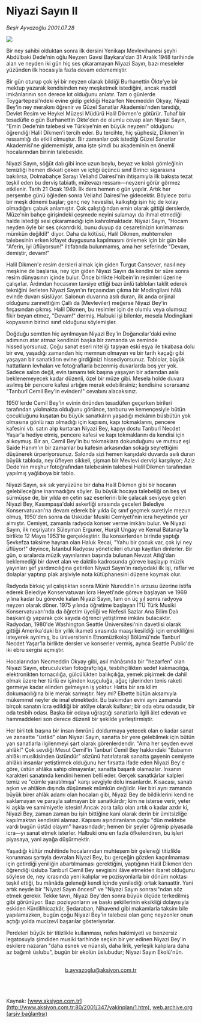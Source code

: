 # Niyazi Sayın II

*Beşir Ayvazoğlu 2001.07.28*

<div>
 <img border="0" src="/web/20020420173253im_/http://www.aksiyon.com.tr/yazar/besirayvazoglu.jpg"/>
 <p class="spot">
  Bir ney sahibi olduktan sonra ilk dersini Yenikapı Mevlevihanesi şeyhi Abdülbaki Dede'nin oğlu Neyzen Gavsi Baykara'dan 31 Aralık 1948 tarihinde alan ve neyden iki gün hiç ses çıkaramayan Niyazi Sayın, bazı meseleler yüzünden ilk hocasıyla fazla devam edememiştir.
 </p>
 <p class="metin">
 </p>
 <p class="metin">
  Bir gün oturup çok iyi bir neyzen olarak bildiği Burhanettin Ökte'ye bir mektup yazarak kendisinden ney meşketmek istediğini, ancak maddî imkânlarının son derece kıt olduğunu anlatır. Tam o günlerde Toygartepesi'ndeki evine gidip geldiği Hezarfen Necmeddin Okyay, Niyazi Bey'in ney merakını öğrenir ve Güzel Sanatlar Akademisi'nden tanıdığı, Devlet Resim ve Heykel Müzesi Müdürü Halil Dikmen'e götürür. Tuhaf bir tesadüfle o gün Burhanettin Ökte'den de olumlu cevap alan Niyazi Sayın, "Emin Dede'nin talebesi ve Türkiye'nin en büyük neyzeni" olduğunu öğrendiği Halil Dikmen'i tercih eder. Bu tercihte, hiç şüphesiz, Dikmen'in ressamlığı da etkili olmuştur. Bir zamanlar çok istediği Güzel Sanatlar Akademisi'ne gidememiştir, ama işte şimdi bu akademinin en önemli hocalarından birinin talebesidir.
 </p>
 <p class="metin">
  Niyazi Sayın, söğüt dalı gibi ince uzun boylu, beyaz ve kolalı gömleğinin temizliği hemen dikkati çeken ve içtiği üçüncü sınıf Birinci sigarasına bakılırsa, Dolmabahçe Sarayı Veliahd Dairesi'nin ihtişamıyla ilk bakışta tezat teşkil eden bu derviş tabiatlı, mütevazı ressam—neyzeni görür görmez etkilenir. Tarih 21 Ocak 1949. İlk ders hemen o gün yapılır. Artık her perşembe günü öğleden sonra Veliahd Dairesi'ne gidecektir. Böylece zorlu bir meşk dönemi başlar; genç ney heveslisi, kalkıştığı işin hiç de kolay olmadığını çabuk anlamıştır. Çok çalıştığından emin olarak gittiği derslerde, Müze'nin bahçe girişindeki çeşmede neyini sulamayı da ihmal etmediği halde istediği sesi çıkaramadığı için kahrolmaktadır. Niyazi Sayın, "Hocam neyden öyle bir ses çıkarırdı ki, bunu duyup da cesaretinizin kırılmaması mümkün değildi!" diyor. Daha da kötüsü, Halil Dikmen, muhtemelen talebesinin erken kifayet duygusuna kapılmasını önlemek için bir gün bile "Aferin, iyi üflüyorsun!" iltifatında bulunmamış, ama her seferinde "Devam, demiştir, devam!"
 </p>
 <p class="metin">
  Halil Dikmen'e resim dersleri almak için giden Turgut Cansever, nasıl ney meşkine de başlarsa, ney için giden Niyazi Sayın da kendini bir süre sonra resim dünyasının içinde bulur. Önce birlikte Holbein'in resimleri üzerine çalışırlar. Ardından hocasının tavsiye ettiği bazı ünlü tabloları taklit ederek tekniğini ilerleten Niyazi Sayın'ın fırçasından çıkma bir Modingliani hâlâ evinde duvarı süslüyor. Salonun duvarına asılı duran, ilk anda orijinal olduğunu zannettiğim Çallı da (Mevleviler) meğerse Niyazi Bey'in fırçasından çıkmış. Halil Dikmen, bu resimler için de olumlu veya olumsuz fikir beyan etmez, "Devam!" dermiş. Halbuki işi bilenler, mesela Modingliani kopyasının birinci sınıf olduğunu söylemişler.
 </p>
 <p class="metin">
  Doğduğu semtten hiç ayrılmayan Niyazi Bey'in Doğancılar'daki evine adımınızı atar atmaz kendinizi başka bir zamanda ve zeminde hissediyorsunuz. Çoğu sanat eseri niteliği taşıyan eski eşya ile tıkabasa dolu bir eve, yaşadığı zamandan hiç memnun olmayan ve bir tarih kaçağı gibi yaşayan bir sanatkârın evine girdiğinizi hissediyorsunuz. Tablolar, büyük hattatların levhaları ve fotoğraflarla bezenmiş duvarlarda boş yer yok. Sadece salon değil, evin tamamı tek başına yaşayan bir adamdan asla beklenemeyecek kadar düzenli, özel bir müze gibi. Mesela holde duvara asılmış bir pencere kafesi artığını merak edebilirsiniz; kendisine sorarsanız "Tanburî Cemil Bey'in evinden!" cevabını alacaksınız.
 </p>
 <p class="metin">
  1950'lerde Cemil Bey'in evinin önünden tesadüfen geçerken birileri tarafından yıkılmakta olduğunu görünce, tanburu ve kemençesiyle bütün çocukluğunu kuşatan bu büyük sanatkârın yaşadığı mekânın büsbütün yok olmasına gönlü razı olmadığı için kapısını, kapı tokmaklarını, pencere kafesini vb. satın alıp kurtaran Niyazi Bey, kapıyı dostu Tanburî Necdet Yaşar'a hediye etmiş, pencere kafesi ve kapı tokmaklarını da kendisi için alıkoymuş. Bir an, Cemil Bey'in bu tokmaklara dokunduğunu ve mutsuz eşi Saide Hanım'ın bir zamanlar bu kafesin arkasından sokağı seyrettiğini düşünerek ürperiyorsunuz. Salonda sizi hemen karşıdaki duvarda asılı duran büyük tabloda, ney üfleyen sikkeli, şişman bir Mevlevi dervişi karşılıyor; Aziz Dede'nin meşhur fotoğrafından talebesinin talebesi Halil Dikmen tarafından yapılmış yağlıboya bir tablo.
 </p>
 <p class="metin">
  Niyazi Sayın, sık sık yeryüzüne bir daha Halil Dikmen gibi bir hocanın gelebileceğine inanmadığını söyler. Bu büyük hocaya talebeliği on beş yıl sürmüşse de, bir yılda en çetin saz eserlerini bile çalacak seviyeye gelen Niyazi Bey, Kasımpaşa'daki askerliği sırasında geceleri Belediye Konservatuvarı'na devam ederek bir yılda üç sınıf geçmek suretiyle mezun olmuş, 1950'den sonra da Üsküdar Musiki Cemiyeti'nin icra heyetinde yer almıştır. Cemiyet, zamanla radyoda konser verme imkânı bulur. Ve Niyazi Sayın, ilk neşriyatını Süleyman Erguner, Hurşit Ungay ve Kemal Batanay'la birlikte 12 Mayıs 1953'te gerçekleştirir. Bu konserlerden birinde yaptığı Şevkefza taksime hayran olan Haluk Recai, "Yahu bir çocuk var, çok iyi ney üflüyor!" deyince, İstanbul Radyosu yöneticileri oturup kayıtları dinlerler. Bir gün, o sıralarda müzik yayınlarının başında bulunan Nevzat Atlığ'dan beklemediği bir davet alan ve daktilo kadrosunda göreve başlayıp müzik yayınları şef yardımcılığına getirilen Niyazi Sayın'ın radyodaki ilk işi, raflar ve dolaplar yaptırıp plak arşiviyle nota kütüphanesini düzene koymak olur.
 </p>
 <p class="metin">
  Radyoda birkaç yıl çalıştıktan sonra Münir Nureddin'in arzusu üzerine istifa ederek Belediye Konservatuvarı İcra Heyeti'nde göreve başlayan ve 1969 yılına kadar bu görevde kalan Niyazi Sayın, tam on üç yıl sonra radyoya neyzen olarak döner. 1975 yılında öğretime başlayan İTÜ Türk Musiki Konservatuvarı'nda da öğretim üyeliği ve Nefesli Sazlar Ana Bilim Dalı başkanlığı yaparak çok sayıda öğrenci yetiştirme imkânı bulacaktır. Radyodan, 1980'de Washington Seattle Üniversitesi'nin davetlisi olarak gittiği Amerika'daki bir yıllık ikameti sırasında maaşı kesildiği için emekliliğini isteyerek ayrılmış, bu üniversitenin Etnomüzikoloji Bölümü'nde Tanburî Necdet Yaşar'la birlikte dersler ve konserler vermiş, ayrıca Seattle Public'de iki ebru sergisi açmıştır.
 </p>
 <p class="metin">
  Hocalarından Necmeddin Okyay gibi, asıl mânâsında bir "hezarfen" olan Niyazi Sayın, ebruculuktan fotoğrafçılığa, tesbihçilikten sedef kakmacılığa, elektronikten tornacılığa, gülcülükten balıkçılığa, yemek pişirmek de dahil olmak üzere her türlü ev işinden kuşçuluğa, ağaç işlerinden tenis raketi germeye kadar elinden gelmeyen iş yoktur. Hatta bir ara kilim dokumacılığına bile merak sarmıştır. Ney mi? Elbette bütün aksamıyla mükemmel neyler de imal etmektedir. Bu bakımdan evini aynı zamanda birçok sanatın icra edildiği bir atölye olarak kullanır; bir oda ebru odasıdır, bir oda tesbih odası. Başka bir odaya uğraştığı sanatlarla ilgili âlet edevatı ve hammaddeleri son derece düzenli bir şekilde yerleştirmiştir.
 </p>
 <p class="metin">
  Her biri tek başına bir insan ömrünü doldurmaya yetecek olan o kadar sanat ve zanaatte "üstâd" olan Niyazi Sayın, sanatta bir yere gelebilmek için bütün yan sanatlarla ilgilenmeyi şart olarak görenlerdendir. "Ama her şeyden evvel ahlâk!" Çok sevdiği Mesut Cemil'in Tanburî Cemil Bey hakkındaki "Babamın ahlâkı musikisinden üstündür" sözünü hatırlatarak sanatta gayenin cemiyete ahlâklı insanlar yetiştirmek olduğunu her fırsatta ifade eden Niyazi Bey'e göre, üstün ahlâka sahip olmayanlar, sanatta başarılı olamazlar. İnsanın karakteri sanatında kendini hemen belli eder. Gerçek sanatkârlar kalpleri temiz ve "cümle yaratılmışa" karşı sevgiyle dolu insanlardır. Kısacası, sanatı aşkın ve ahlâkın dışında düşünmek mümkün değildir. Her biri aynı zamanda büyük birer ahlâk adamı olan hocaları gibi, Niyazi Bey de bildiklerini kendine saklamayan ve parayla satmayan bir sanatkârdır; kim ne isterse verir, yeter ki aşkla ve samimiyetle istesin! Ancak zora talip olan artık o kadar azdır ki, Niyazi Bey, zaman zaman bu işin bittiğine kani olarak derin bir ümitsizliğe kapılmaktan kendisini alamaz. Kapısını aşındıranların çoğu "dün mektebe vardı bugün üstâd olayım" havasındadır; hemen bir şeyler öğrenip piyasada icra—yı sanat etmek isterler. Halbuki onu en fazla öfkelendiren, bu işleri piyasaya, yani ayağa düşürmektir.
 </p>
 <p class="metin">
  Yaşadığı kültür muhitinde hocalarından muhteşem bir geleneği titizlikle korunması şartıyla devralan Niyazi Bey, bu gerçeğin gözden kaçırılmaması için getirdiği yeniliğin abartılmaması gerektiğini, yaptığının Halil Dikmen'den öğrendiği üsluba Tanburî Cemil Bey sevgisini ilâve etmekten ibaret olduğunu söylese de, ney icrasında yeni kalıplar ve pozisyonlarla bir dönüm noktası teşkil ettiği, bu mânâda geleneği kendi içinde yenilediği ortak kanaattir. Yani artık neyde bir "Niyazi Sayın öncesi" ve "Niyazi Sayın sonrası"ndan söz etmek gerekir. Tekke tavrı, Niyazi Bey'den sonra büyük ölçüde terkedilmiş gibi görünüyor. Bazı pozisyonların ve baskı şekillerinin eksikliği dolayısıyla eskiden Kürdilihicazkâr, Şedaraban, Nihavend gibi makamlarla taksim bile yapılamazken, bugün çoğu Niyazi Bey'in talebesi olan genç neyzenler onun açtığı yolda mucizevî başarılar gösteriyorlar.
 </p>
 <p class="metin">
  Perdeleri büyük bir titizlikle kullanması, nefes hakimiyeti ve benzersiz legatosuyla şimdiden musiki tarihinde seçkin bir yer edinen Niyazi Bey'in eskilere nazaran "daha esnek ve nüanslı, daha lirik, yerleşik kalıplara daha az bağımlı üslubu", bugün bir ekolün üslubudur; Niyazi Sayın Ekolü'nün.
 </p>
 <br/>
 <center>
  <a class="anaorta" href="http://web.archive.org/web/20020420173253/mailto:b.ayvazoglu@aksiyon.com.tr">
   b.ayvazoglu@aksiyon.com.tr
  </a>
 </center>
 <br/>
 <br/>
 <br/>
</div>

Kaynak: [www.aksiyon.com.tr](http://www.aksiyon.com.tr:80/2001/347/yakinplan/1.htm), [web.archive.org (arşiv bağlantısı)](http://web.archive.org/web/20020420173253/http://www.aksiyon.com.tr:80/2001/347/yakinplan/1.htm)
